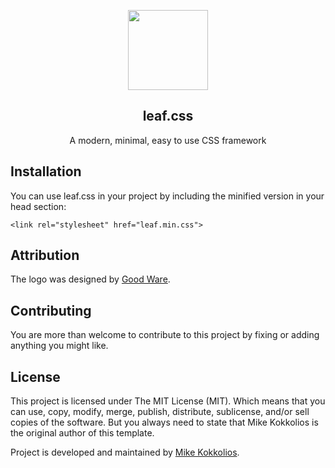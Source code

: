 <p align="center">
  <img width="128" height="128" src="https://svgshare.com/i/FKW.svg">
</p>

<h2 align="center">leaf.css</h2>
<p align="center">A modern, minimal, easy to use CSS framework</p>

## Installation
You can use leaf.css in your project by including the minified version in your head section:

`<link rel="stylesheet" href="leaf.min.css">`

## Attribution
The logo was designed by [Good Ware](https://www.flaticon.com/authors/good-ware).

## Contributing
You are more than welcome to contribute to this project by fixing or adding anything you might like.

## License
This project is licensed under The MIT License (MIT). Which means that you can use, copy, modify, merge, publish, distribute, sublicense, and/or sell copies of the software. But you always need to state that Mike Kokkolios is the original author of this template.

Project is developed and maintained by [Mike Kokkolios](https://mikek.me/).
